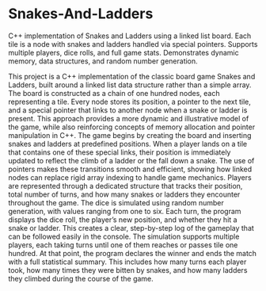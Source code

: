 # Snakes-And-Ladders
C++ implementation of Snakes and Ladders using a linked list board. Each tile is a node with snakes and ladders handled via special pointers. Supports multiple players, dice rolls, and full game stats. Demonstrates dynamic memory, data structures, and random number generation.

This project is a C++ implementation of the classic board game Snakes and Ladders, built around a linked list data structure rather than a simple array. The board is constructed as a chain of one hundred nodes, each representing a tile. Every node stores its position, a pointer to the next tile, and a special pointer that links to another node when a snake or ladder is present. This approach provides a more dynamic and illustrative model of the game, while also reinforcing concepts of memory allocation and pointer manipulation in C++.
The game begins by creating the board and inserting snakes and ladders at predefined positions. When a player lands on a tile that contains one of these special links, their position is immediately updated to reflect the climb of a ladder or the fall down a snake. The use of pointers makes these transitions smooth and efficient, showing how linked nodes can replace rigid array indexing to handle game mechanics.
Players are represented through a dedicated structure that tracks their position, total number of turns, and how many snakes or ladders they encounter throughout the game. The dice is simulated using random number generation, with values ranging from one to six. Each turn, the program displays the dice roll, the player’s new position, and whether they hit a snake or ladder. This creates a clear, step-by-step log of the gameplay that can be followed easily in the console.
The simulation supports multiple players, each taking turns until one of them reaches or passes tile one hundred. At that point, the program declares the winner and ends the match with a full statistical summary. This includes how many turns each player took, how many times they were bitten by snakes, and how many ladders they climbed during the course of the game.
